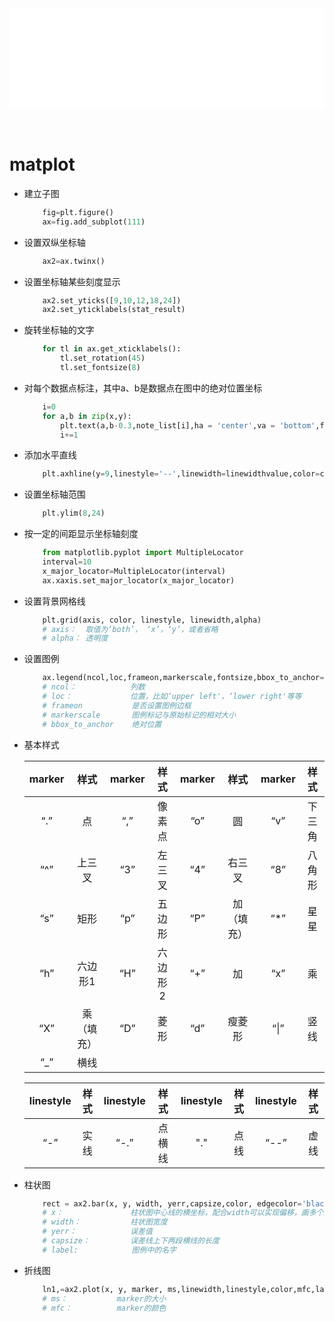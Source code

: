 <div id="navifation" class='headbar'>
    <iframe id='head' align="center" width="100%" height="160" src="python_show.html"  frameborder="no" border="0" marginwidth="0" marginheight="px" scrolling="no" ></iframe>
</div>
<style>
    .headbar{text-align:center}
    .iframe{margin:0 auto;}
</style>
<script>
    var oDiv = document.getElementById('head');
    oDiv.style.position = 'fixed'; oDiv.style.top = '0px'; oDiv.style.left = '0px';
    document.title="python/matplot";
</script>
<br><br>
<!-- ___________________________________________ -->
<!-- ___________________________________________ -->

# matplot

* 建立子图
    ``` python
        fig=plt.figure()
        ax=fig.add_subplot(111)
    ```

* 设置双纵坐标轴
    ``` python
        ax2=ax.twinx()
    ```

* 设置坐标轴某些刻度显示
    ``` python
        ax2.set_yticks([9,10,12,18,24])
        ax2.set_yticklabels(stat_result)
    ```

* 旋转坐标轴的文字
    ``` python
        for tl in ax.get_xticklabels():
            tl.set_rotation(45)
            tl.set_fontsize(8)
    ```

* 对每个数据点标注，其中a、b是数据点在图中的绝对位置坐标
    ``` python
        i=0
        for a,b in zip(x,y):
            plt.text(a,b-0.3,note_list[i],ha = 'center',va = 'bottom',fontsize=7)
            i+=1
    ```

* 添加水平直线
    ``` python
	    plt.axhline(y=9,linestyle='--',linewidth=linewidthvalue,color=colorvalue)
    ```

* 设置坐标轴范围
    ``` python
	    plt.ylim(8,24)
    ```

* 按一定的间距显示坐标轴刻度
    ``` python
        from matplotlib.pyplot import MultipleLocator
        interval=10
        x_major_locator=MultipleLocator(interval)
        ax.xaxis.set_major_locator(x_major_locator)
    ```

* 设置背景网格线
    ``` python
        plt.grid(axis, color, linestyle, linewidth,alpha)
        # axis：  取值为‘both’， ‘x’，‘y’，或者省略
        # alpha： 透明度
    ```

* 设置图例
    ``` python
        ax.legend(ncol,loc,frameon,markerscale,fontsize,bbox_to_anchor=(0.42,1.15))
        # ncol：            列数
        # loc：             位置，比如‘upper left'，‘lower right'等等
        # frameon           是否设置图例边框
        # markerscale       图例标记与原始标记的相对大小
        # bbox_to_anchor    绝对位置
    ```


* 基本样式


    |  marker | 样式  |  marker | 样式  |  marker | 样式  |marker | 样式  |
    | :----:  | :----: | :----:  |:----: |  :----:   | :----: |:----:  | :----: |
    | “.”     | 点 | “,”  | 像素点 |  “o”  | 圆 |“v”	 | 下三角 |
    | “^”  | 上三叉 | “3”  | 左三叉 | “4”  | 右三叉 |“8”	| 八角形 |
    |   “s”	|矩形     |“p”|	五边形|      “P”|	加（填充）|      “*”	|星星|
    |  “h”	|六边形1  |   “H”	|六边形2   |  “+”	|加    |          “x”	|乘|
    | “X”|	乘（填充）|  “D”|	菱形   |     “d”|	瘦菱形   |       “\|”	|竖线|
     |    “_”|	横线


    | linestyle| 样式  | linestyle | 样式  |  linestyle| 样式  |linestyle | 样式  |
     | :----:  | :----: | :----:  |:----: |  :----:   | :----: |:----:  | :----: |
     |    “-”   |  实线  |  “-.”  |  点横线| "." | 点线 | “--”|虚线|

* 柱状图
    ``` python
        rect = ax2.bar(x, y, width, yerr,capsize,color, edgecolor='black'，label=legends)
        # x：               柱状图中心线的横坐标，配合width可以实现偏移，画多个变量的柱状图
        # width：           柱状图宽度
        # yerr：            误差值
        # capsize：         误差线上下两段横线的长度
        # label:            图例中的名字
    ```

* 折线图
    ``` python
        ln1,=ax2.plot(x, y, marker, ms,linewidth,linestyle,color,mfc,label)
        # ms：           marker的大小
        # mfc：          marker的颜色
    ```